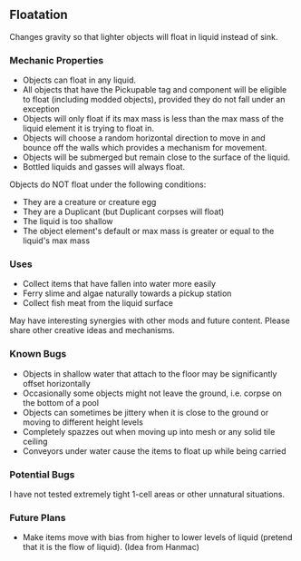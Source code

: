 ﻿## Floatation

Changes gravity so that lighter objects will float in liquid instead of sink.

### Mechanic Properties
- Objects can float in any liquid.
- All objects that have the Pickupable tag and component will be eligible to float (including modded objects), provided they do not fall under an exception
- Objects will only float if its max mass is less than the max mass of the liquid element it is trying to float in.
- Objects will choose a random horizontal direction to move in and bounce off the walls which provides a mechanism for movement.
- Objects will be submerged but remain close to the surface of the liquid.
- Bottled liquids and gasses will always float.

Objects do NOT float under the following conditions:
- They are a creature or creature egg
- They are a Duplicant (but Duplicant corpses will float)
- The liquid is too shallow
- The object element's default or max mass is greater or equal to the liquid's max mass

### Uses
- Collect items that have fallen into water more easily
- Ferry slime and algae naturally towards a pickup station
- Collect fish meat from the liquid surface

May have interesting synergies with other mods and future content. Please share other creative ideas and mechanisms.

### Known Bugs
- Objects in shallow water that attach to the floor may be significantly offset horizontally
- Occasionally some objects might not leave the ground, i.e. corpse on the bottom of a pool
- Objects can sometimes be jittery when it is close to the ground or moving to different height levels
- Completely spazzes out when moving up into mesh or any solid tile ceiling
- Conveyors under water cause the items to float up while being carried

### Potential Bugs
I have not tested extremely tight 1-cell areas or other unnatural situations.

### Future Plans
- Make items move with bias from higher to lower levels of liquid (pretend that it is the flow of liquid). (Idea from Hanmac)
